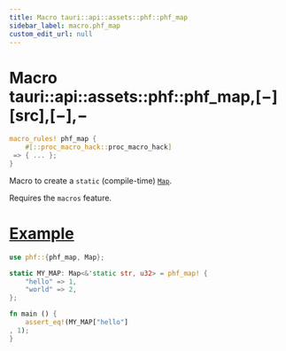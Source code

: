 ```yaml
---
title: Macro tauri::api::assets::phf::phf_map
sidebar_label: macro.phf_map
custom_edit_url: null
---
```


# Macro tauri::api::assets::phf::phf_map,\[−]\[src],\[−],−

```rs
macro_rules! phf_map {
    #[::proc_macro_hack::proc_macro_hack]
 => { ... };
}
```

Macro to create a `static` (compile-time) [`Map`](/docs/api/rust/tauri/../../../../tauri/api/assets/phf/struct.Map "Map").

Requires the `macros` feature.

# [Example](/docs/api/rust/tauri/about:blank#example)

```rs
use phf::{phf_map, Map};

static MY_MAP: Map<&'static str, u32> = phf_map! {
    "hello" => 1,
    "world" => 2,
};

fn main () {
    assert_eq!(MY_MAP["hello"]
, 1);
}
```
